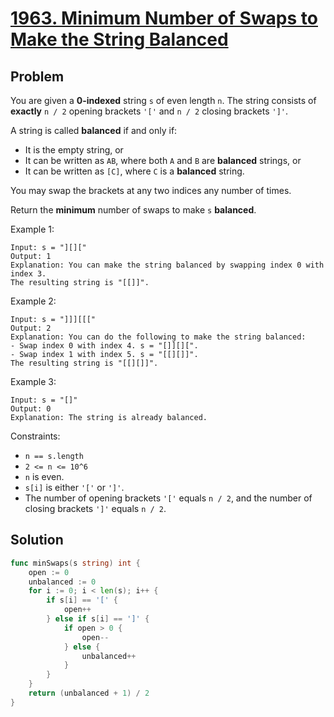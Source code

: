 # [1963. Minimum Number of Swaps to Make the String Balanced](https://leetcode.com/problems/minimum-number-of-swaps-to-make-the-string-balanced/)

## Problem

You are given a **0-indexed** string `s` of even length `n`. The string consists of **exactly** `n / 2` opening brackets `'['` and `n / 2` closing brackets `']'`.

A string is called **balanced** if and only if:

- It is the empty string, or
- It can be written as `AB`, where both `A` and `B` are **balanced** strings, or
- It can be written as `[C]`, where `C` is a **balanced** string.

You may swap the brackets at any two indices any number of times.

Return the **minimum** number of swaps to make `s` **balanced**.


Example 1:

```
Input: s = "][]["
Output: 1
Explanation: You can make the string balanced by swapping index 0 with index 3.
The resulting string is "[[]]".
```

Example 2:

```
Input: s = "]]][[["
Output: 2
Explanation: You can do the following to make the string balanced:
- Swap index 0 with index 4. s = "[]][][".
- Swap index 1 with index 5. s = "[[][]]".
The resulting string is "[[][]]".
```

Example 3:

```
Input: s = "[]"
Output: 0
Explanation: The string is already balanced.
```

Constraints:

- `n == s.length`
- `2 <= n <= 10^6`
- `n` is even.
- `s[i]` is either `'['` or `']'`.
- The number of opening brackets `'['` equals `n / 2`, and the number of closing brackets `']'` equals `n / 2`.

## Solution

```go
func minSwaps(s string) int {
	open := 0
	unbalanced := 0
	for i := 0; i < len(s); i++ {
		if s[i] == '[' {
			open++
		} else if s[i] == ']' {
			if open > 0 {
				open--
			} else {
				unbalanced++
			}
		}
	}
	return (unbalanced + 1) / 2
}
```